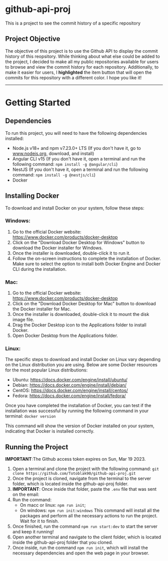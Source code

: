 # github-api-proj
This is a project to see the commit history of a specific repository

## Project Objective

The objective of this project is to use the Github API to display the commit history of this reopsitory. While thinking about what else could be added to the project, I decided to make all my public repositories available for users to browse and view the commit history for each repository. Additionally, to make it easier for users, I **highlighted** the item button that will open the commits for this repository with a different color. I hope you like it!

------------------------------------------------------------------------------------------------------------------------------------------------------------------

# Getting Started

## Dependencies

To run this project, you will need to have the following dependencies installed:

- Node.js v18+ and npm v7.23.0+ LTS (If you don't have it, go to www.nodejs.org, download, and install)
- Angular CLI v15 (If you don't have it, open a terminal and run the following command: `npm install -g @angular/cli`)
- NestJS (If you don't have it, open a terminal and run the following command: `npm install -g @nestjs/cli`)
- Docker

## Installing Docker

To download and install Docker on your system, follow these steps:

### Windows:

1. Go to the official Docker website: https://www.docker.com/products/docker-desktop
2. Click on the "Download Docker Desktop for Windows" button to download the Docker installer for Windows.
3. Once the installer is downloaded, double-click it to run it.
4. Follow the on-screen instructions to complete the installation of Docker. Make sure to select the option to install both Docker Engine and Docker CLI during the installation.

### Mac:

1. Go to the official Docker website: https://www.docker.com/products/docker-desktop
2. Click on the "Download Docker Desktop for Mac" button to download the Docker installer for Mac.
3. Once the installer is downloaded, double-click it to mount the disk image file.
4. Drag the Docker Desktop icon to the Applications folder to install Docker.
5. Open Docker Desktop from the Applications folder.

### Linux:

The specific steps to download and install Docker on Linux vary depending on the Linux distribution you are using. Below are some Docker resources for the most popular Linux distributions:

- Ubuntu: https://docs.docker.com/engine/install/ubuntu/
- Debian: https://docs.docker.com/engine/install/debian/
- CentOS: https://docs.docker.com/engine/install/centos/
- Fedora: https://docs.docker.com/engine/install/fedora/

Once you have completed the installation of Docker, you can test if the installation was successful by running the following command in your terminal: `docker version`

This command will show the version of Docker installed on your system, indicating that Docker is installed correctly.

## Running the Project

**IMPORTANT**:The Github access token expires on Sun, Mar 19 2023.

1. Open a terminal and clone the project with the following command: `git clone https://github.com/Totoblak90/github-api-proj.git`
2. Once the project is cloned, navigate from the terminal to the server folder, which is located inside the github-api-proj folder.
3. **IMPORTANT**: Once inside that folder, paste the `.env` file that was sent on the email:
4. Run the command:  
    -   On macc or linux: `npm run init`;
    -   On windows: `npm run init:windows`
    This command will install all the packages and perform all the necessary actions to run the project. Wait for it to finish.
4. Once finished, run the command `npm run start:dev` to start the server and keep it running!
5. Open another terminal and navigate to the client folder, which is located inside the github-api-proj folder that you cloned.
6. Once inside, run the command `npm run init`, which will install the necessary dependencies and open the web page in your browser.

